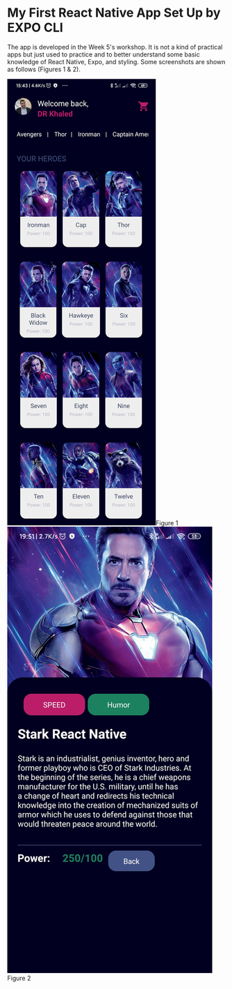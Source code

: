 # My First React Native App Set Up by EXPO CLI

The app is developed in the Week 5's workshop. It is not a kind of practical apps but just used to practice and to better understand some basic knowledge of React Native, Expo, and styling. Some screenshots are shown as follows (Figures 1 & 2).

![Screenshot1.png](Screenshot1.png "Screenshot 1")Figure 1
![Screenshot2.jpg](Screenshot2.jpg "Screenshot 2")Figure 2